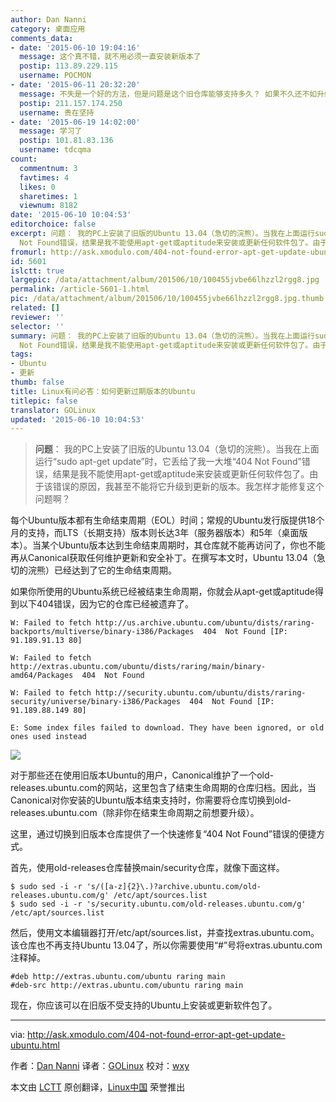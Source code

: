 ```yaml
---
author: Dan Nanni
category: 桌面应用
comments_data:
- date: '2015-06-10 19:04:16'
  message: 这个真不错，就不用必须一直安装新版本了
  postip: 113.89.229.115
  username: POCMON
- date: '2015-06-11 20:32:20'
  message: 不失是一个好的方法，但是问题是这个旧仓库能够支持多久？ 如果不久还不如升级。
  postip: 211.157.174.250
  username: 贵在坚持
- date: '2015-06-19 14:02:00'
  message: 学习了
  postip: 101.81.83.136
  username: tdcqma
count:
  commentnum: 3
  favtimes: 4
  likes: 0
  sharetimes: 1
  viewnum: 8182
date: '2015-06-10 10:04:53'
editorchoice: false
excerpt: 问题： 我的PC上安装了旧版的Ubuntu 13.04（急切的浣熊）。当我在上面运行sudo apt-get update时，它丢给了我一大堆404
  Not Found错误，结果是我不能使用apt-get或aptitude来安装或更新任何软件包了。由于该错误的原因，我甚至不能将它升级到更新的版本。我怎样才能修复这个问题啊？  每个Ubuntu版本都有生命结束周期（EOL）时间；常规的Ubuntu发行版提供18个月的支持，而LTS（长期支持）版本则长达3年（服务器版本）和5年（桌面版本）。当某个Ubuntu版本达到生命结束周期时，其仓库就不能再访问了，你也不能再从Canonical获取任何维护更
fromurl: http://ask.xmodulo.com/404-not-found-error-apt-get-update-ubuntu.html
id: 5601
islctt: true
largepic: /data/attachment/album/201506/10/100455jvbe66lhzzl2rgg8.jpg
permalink: /article-5601-1.html
pic: /data/attachment/album/201506/10/100455jvbe66lhzzl2rgg8.jpg.thumb.jpg
related: []
reviewer: ''
selector: ''
summary: 问题： 我的PC上安装了旧版的Ubuntu 13.04（急切的浣熊）。当我在上面运行sudo apt-get update时，它丢给了我一大堆404
  Not Found错误，结果是我不能使用apt-get或aptitude来安装或更新任何软件包了。由于该错误的原因，我甚至不能将它升级到更新的版本。我怎样才能修复这个问题啊？  每个Ubuntu版本都有生命结束周期（EOL）时间；常规的Ubuntu发行版提供18个月的支持，而LTS（长期支持）版本则长达3年（服务器版本）和5年（桌面版本）。当某个Ubuntu版本达到生命结束周期时，其仓库就不能再访问了，你也不能再从Canonical获取任何维护更
tags:
- Ubuntu
- 更新
thumb: false
title: Linux有问必答：如何更新过期版本的Ubuntu
titlepic: false
translator: GOLinux
updated: '2015-06-10 10:04:53'
---
```



> 
> **问题**： 我的PC上安装了旧版的Ubuntu 13.04（急切的浣熊）。当我在上面运行“sudo apt-get update”时，它丢给了我一大堆“404 Not Found”错误，结果是我不能使用apt-get或aptitude来安装或更新任何软件包了。由于该错误的原因，我甚至不能将它升级到更新的版本。我怎样才能修复这个问题啊？
> 
> 
> 


每个Ubuntu版本都有生命结束周期（EOL）时间；常规的Ubuntu发行版提供18个月的支持，而LTS（长期支持）版本则长达3年（服务器版本）和5年（桌面版本）。当某个Ubuntu版本达到生命结束周期时，其仓库就不能再访问了，你也不能再从Canonical获取任何维护更新和安全补丁。在撰写本文时，Ubuntu 13.04（急切的浣熊）已经达到了它的生命结束周期。


如果你所使用的Ubuntu系统已经被结束生命周期，你就会从apt-get或aptitude得到以下404错误，因为它的仓库已经被遗弃了。



```
W: Failed to fetch http://us.archive.ubuntu.com/ubuntu/dists/raring-backports/multiverse/binary-i386/Packages  404  Not Found [IP: 91.189.91.13 80]

W: Failed to fetch http://extras.ubuntu.com/ubuntu/dists/raring/main/binary-amd64/Packages  404  Not Found

W: Failed to fetch http://security.ubuntu.com/ubuntu/dists/raring-security/universe/binary-i386/Packages  404  Not Found [IP: 91.189.88.149 80]

E: Some index files failed to download. They have been ignored, or old ones used instead

```

![](/data/attachment/album/201506/10/100455jvbe66lhzzl2rgg8.jpg)


对于那些还在使用旧版本Ubuntu的用户，Canonical维护了一个old-releases.ubuntu.com的网站，这里包含了结束生命周期的仓库归档。因此，当Canonical对你安装的Ubuntu版本结束支持时，你需要将仓库切换到old-releases.ubuntu.com（除非你在结束生命周期之前想要升级）。


这里，通过切换到旧版本仓库提供了一个快速修复“404 Not Found”错误的便捷方式。


首先，使用old-releases仓库替换main/security仓库，就像下面这样。



```
$ sudo sed -i -r 's/([a-z]{2}\.)?archive.ubuntu.com/old-releases.ubuntu.com/g' /etc/apt/sources.list
$ sudo sed -i -r 's/security.ubuntu.com/old-releases.ubuntu.com/g' /etc/apt/sources.list

```

然后，使用文本编辑器打开/etc/apt/sources.list，并查找extras.ubuntu.com。该仓库也不再支持Ubuntu 13.04了，所以你需要使用“#”号将extras.ubuntu.com注释掉。



```
#deb http://extras.ubuntu.com/ubuntu raring main
#deb-src http://extras.ubuntu.com/ubuntu raring main

```

现在，你应该可以在旧版不受支持的Ubuntu上安装或更新软件包了。




---


via: <http://ask.xmodulo.com/404-not-found-error-apt-get-update-ubuntu.html>


作者：[Dan Nanni](http://ask.xmodulo.com/author/nanni) 译者：[GOLinux](https://github.com/GOLinux) 校对：[wxy](https://github.com/wxy)


本文由 [LCTT](https://github.com/LCTT/TranslateProject) 原创翻译，[Linux中国](https://linux.cn/) 荣誉推出